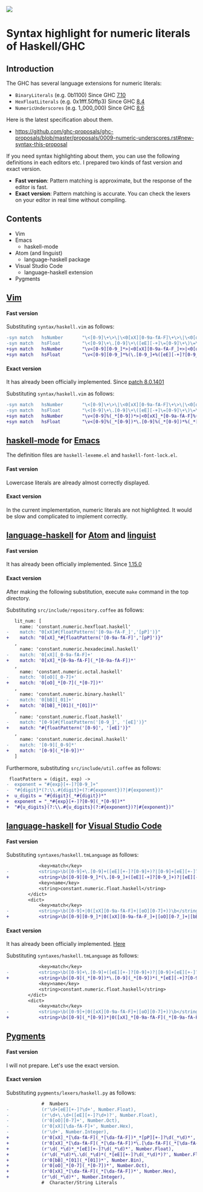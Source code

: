 <p align="left"><img src="http://takenobu-hs.github.io/downloads/images/haskell-logo-s.png"/></p>

Syntax highlight for numeric literals of Haskell/GHC
====================================================


Introduction
------------

The GHC has several language extensions for numeric literals:
  * `BinaryLiterals` (e.g. 0b1100) Since GHC [7.10][trac9224]
  * `HexFloatLiterals` (e.g. 0x1fff.50ffp3) Since GHC [8.4][trac13126]
  * `NumericUnderscores` (e.g. 1_000_000) Since GHC [8.6][trac14473]

Here is the latest specification about them.
 * https://github.com/ghc-proposals/ghc-proposals/blob/master/proposals/0009-numeric-underscores.rst#new-syntax-this-proposal

If you need syntax highlighting about them, you can use the following definitions in each editors etc.
I prepared two kinds of fast version and exact version.
 * **Fast version**:
   Pattern matching is approximate, but the response of the editor is fast.
 * **Exact version**:
   Pattern matching is accurate. You can check the lexers on your editor in real time without compiling.

Contents
--------

* Vim
* Emacs
  * haskell-mode
* Atom (and linguist)
  * language-haskell package
* Visual Studio Code
  * language-haskell extension
* Pygments


[Vim][vim1]
-----------

#### Fast version
Substituting `syntax/haskell.vim` as follows:
```diff
-syn match   hsNumber		"\<[0-9]\+\>\|\<0[xX][0-9a-fA-F]\+\>\|\<0[oO][0-7]\+\>"
-syn match   hsFloat		"\<[0-9]\+\.[0-9]\+\([eE][-+]\=[0-9]\+\)\=\>"
+syn match   hsNumber		"\v<[0-9][0-9_]*>|<0[xX][0-9a-fA-F_]+>|<0[oO][0-7_]+>|<0[bB][01_]+>"
+syn match   hsFloat		"\v<[0-9][0-9_]*%(\.[0-9_]+%([eE][-+]?[0-9_]+)?>|[eE][-+]?[0-9_]+)>|<0[xX][0-9a-fA-F_]+%(\.[0-9a-fA-F_]+%([pP][-+]?[0-9_]+)?>|[pP][-+]?[0-9_]+)>"
```

#### Exact version
It has already been officially implemented. Since [patch 8.0.1401][vim2]

Substituting `syntax/haskell.vim` as follows:
```diff
-syn match   hsNumber		"\<[0-9]\+\>\|\<0[xX][0-9a-fA-F]\+\>\|\<0[oO][0-7]\+\>"
-syn match   hsFloat		"\<[0-9]\+\.[0-9]\+\([eE][-+]\=[0-9]\+\)\=\>"
+syn match   hsNumber		"\v<[0-9]%(_*[0-9])*>|<0[xX]_*[0-9a-fA-F]%(_*[0-9a-fA-F])*>|<0[oO]_*%(_*[0-7])*>|<0[bB]_*[01]%(_*[01])*>"
+syn match   hsFloat		"\v<[0-9]%(_*[0-9])*\.[0-9]%(_*[0-9])*%(_*[eE][-+]?[0-9]%(_*[0-9])*)?>|<[0-9]%(_*[0-9])*_*[eE][-+]?[0-9]%(_*[0-9])*>|<0[xX]_*[0-9a-fA-F]%(_*[0-9a-fA-F])*\.[0-9a-fA-F]%(_*[0-9a-fA-F])*%(_*[pP][-+]?[0-9]%(_*[0-9])*)?>|<0[xX]_*[0-9a-fA-F]%(_*[0-9a-fA-F])*_*[pP][-+]?[0-9]%(_*[0-9])*>"
```


[haskell-mode][emacs1] for [Emacs][emacs2]
------------------------------------------

The definition files are `haskell-lexeme.el` and `haskell-font-lock.el`.

#### Fast version
Lowercase literals are already almost correctly displayed.

#### Exact version
In the current implementation, numeric literals are not highlighted.
It would be slow and complicated to implement correctly.


[language-haskell][atom1] for [Atom][atom2] and [linguist][atom3]
-----------------------------------------------------------------

#### Fast version
It has already been officially implemented. Since [1.15.0][atom4]


#### Exact version
After making the following substitution, execute `make` command in the top directory.

Substituting `src/include/repository.coffee` as follows:
```diff
   lit_num: [
     name: 'constant.numeric.hexfloat.haskell'
-    match: "0[xX]#{floatPattern('[0-9a-fA-F_]','[pP]')}"
+    match: "0[xX]_*#{floatPattern('[0-9a-fA-F]','[pP]')}"
   ,
     name: 'constant.numeric.hexadecimal.haskell'
-    match: '0[xX][_0-9a-fA-F]+'
+    match: '0[xX]_*[0-9a-fA-F](_*[0-9a-fA-F])*'
   ,
     name: 'constant.numeric.octal.haskell'
-    match: '0[oO][_0-7]+'
+    match: '0[oO]_*[0-7](_*[0-7])*'
   ,
     name: 'constant.numeric.binary.haskell'
-    match: '0[bB][_01]+'
+    match: '0[bB]_*[01](_*[01])*'
   ,
     name: 'constant.numeric.float.haskell'
-    match: "[0-9]#{floatPattern('[0-9_]', '[eE]')}"
+    match: "#{floatPattern('[0-9]', '[eE]')}"
   ,
     name: 'constant.numeric.decimal.haskell'
-    match: '[0-9][_0-9]*'
+    match: '[0-9](_*[0-9])*'
   ]
```

Furthermore, substituting `src/include/util.coffee` as follows:
```diff
 floatPattern = (digit, exp) ->
-  exponent = "#{exp}[+-]?[0-9_]+"
-  "#{digit}*(?:\\.#{digit}+(?:#{exponent})?|#{exponent})"
+  u_digits = "#{digit}(_*#{digit})*"
+  exponent = "_*#{exp}[+-]?[0-9](_*[0-9])*"
+  "#{u_digits}(?:\\.#{u_digits}(?:#{exponent})?|#{exponent})"
```


[language-haskell][vscode1] for [Visual Studio Code][vscode2]
-----------------------------

#### Fast version
Substituting `syntaxes/haskell.tmLanguage` as follows:
```diff
 			<key>match</key>
-			<string>\b([0-9]+\.[0-9]+([eE][+-]?[0-9]+)?|[0-9]+[eE][+-]?[0-9]+)\b</string>
+			<string>\b([0-9][0-9_]*(\.[0-9_]+([eE][-+]?[0-9_]+)?|[eE][-+]?[0-9_]+)|0[xX][0-9a-fA-F_]+(\.[0-9a-fA-F_]+([pP][-+]?[0-9_]+)?|[pP][-+]?[0-9_]+))\b</string>
 			<key>name</key>
 			<string>constant.numeric.float.haskell</string>
 		</dict>
 		<dict>
 			<key>match</key>
-			<string>\b([0-9]+|0([xX][0-9a-fA-F]+|[oO][0-7]+))\b</string>
+			<string>\b([0-9][0-9_]*|0([xX][0-9a-fA-F_]+|[oO][0-7_]+|[bB][01_]+))\b</string>
```

#### Exact version
It has already been officially implemented. [Here][vscode3]

Substituting `syntaxes/haskell.tmLanguage` as follows:
```diff
 			<key>match</key>
-			<string>\b([0-9]+\.[0-9]+([eE][+-]?[0-9]+)?|[0-9]+[eE][+-]?[0-9]+)\b</string>
+			<string>\b([0-9](_*[0-9])*\.[0-9](_*[0-9])*(_*[eE][-+]?[0-9](_*[0-9])*)?|[0-9](_*[0-9])*_*[eE][-+]?[0-9](_*[0-9])*|0[xX]_*[0-9a-fA-F](_*[0-9a-fA-F])*\.[0-9a-fA-F](_*[0-9a-fA-F])*(_*[pP][-+]?[0-9](_*[0-9])*)?|0[xX]_*[0-9a-fA-F](_*[0-9a-fA-F])*_*[pP][-+]?[0-9](_*[0-9])*)\b</string>
 			<key>name</key>
 			<string>constant.numeric.float.haskell</string>
 		</dict>
 		<dict>
 			<key>match</key>
-			<string>\b([0-9]+|0([xX][0-9a-fA-F]+|[oO][0-7]+))\b</string>
+			<string>\b([0-9](_*[0-9])*|0([xX]_*[0-9a-fA-F](_*[0-9a-fA-F])*|[oO]_*[0-7](_*[0-7])*|[bB]_*[01](_*[01])*))\b</string>
```


[Pygments][pygments1]
---------------------

#### Fast version
I will not prepare. Let's use the exact version.

#### Exact version
Substituting `pygments/lexers/haskell.py` as follows:
```diff
             #  Numbers
-            (r'\d+[eE][+-]?\d+', Number.Float),
-            (r'\d+\.\d+([eE][+-]?\d+)?', Number.Float),
-            (r'0[oO][0-7]+', Number.Oct),
-            (r'0[xX][\da-fA-F]+', Number.Hex),
-            (r'\d+', Number.Integer),
+            (r'0[xX]_*[\da-fA-F](_*[\da-fA-F])*_*[pP][+-]?\d(_*\d)*', Number.Float),
+            (r'0[xX]_*[\da-fA-F](_*[\da-fA-F])*\.[\da-fA-F](_*[\da-fA-F])*(_*[pP][+-]?\d(_*\d)*)?', Number.Float),
+            (r'\d(_*\d)*_*[eE][+-]?\d(_*\d)*', Number.Float),
+            (r'\d(_*\d)*\.\d(_*\d)*(_*[eE][+-]?\d(_*\d)*)?', Number.Float),
+            (r'0[bB]_*[01](_*[01])*', Number.Bin),
+            (r'0[oO]_*[0-7](_*[0-7])*', Number.Oct),
+            (r'0[xX]_*[\da-fA-F](_*[\da-fA-F])*', Number.Hex),
+            (r'\d(_*\d)*', Number.Integer),
             #  Character/String Literals
```


[vim1]: https://github.com/vim
[vim2]: https://github.com/vim/vim/commit/f0b03c4e98f8a7184d8b4a5d702cbcd602426923#diff-6f4249d02b81f2e8cbd2b0927aad21ce

[emacs1]: https://github.com/haskell/haskell-mode
[emacs2]: https://github.com/emacs-mirror/emacs

[atom1]: https://github.com/atom-haskell/language-haskell
[atom2]: https://github.com/atom/atom
[atom3]: https://github.com/github/linguist
[atom4]: https://github.com/atom-haskell/language-haskell/releases/tag/v1.15.0

[vscode1]: https://github.com/JustusAdam/language-haskell
[vscode2]: https://github.com/Microsoft/vscode
[vscode3]: https://github.com/JustusAdam/language-haskell/commit/1399b0e869a880c5e9b58119bee793bfdadfd2eb

[pygments1]: http://pygments.org/

[trac9224]: https://ghc.haskell.org/trac/ghc/ticket/9224
[trac13126]: https://ghc.haskell.org/trac/ghc/ticket/13126
[trac14473]: https://ghc.haskell.org/trac/ghc/ticket/14473

